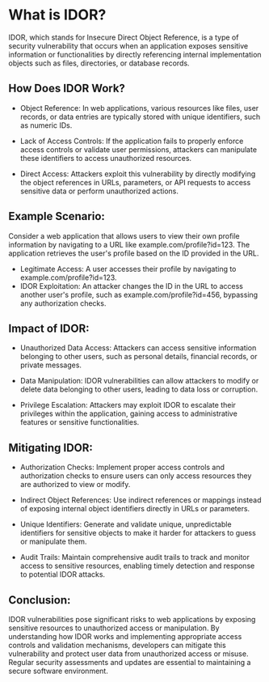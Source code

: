 # What is IDOR?
IDOR, which stands for Insecure Direct Object Reference, is a type of security vulnerability that occurs when an application exposes sensitive information or functionalities by directly referencing internal implementation objects such as files, directories, or database records.

## How Does IDOR Work?
- Object Reference: In web applications, various resources like files, user records, or data entries are typically stored with unique identifiers, such as numeric IDs.

- Lack of Access Controls: If the application fails to properly enforce access controls or validate user permissions, attackers can manipulate these identifiers to access unauthorized resources.

- Direct Access: Attackers exploit this vulnerability by directly modifying the object references in URLs, parameters, or API requests to access sensitive data or perform unauthorized actions.

## Example Scenario:
Consider a web application that allows users to view their own profile information by navigating to a URL like example.com/profile?id=123. The application retrieves the user's profile based on the ID provided in the URL.

- Legitimate Access: A user accesses their profile by navigating to example.com/profile?id=123.
- IDOR Exploitation: An attacker changes the ID in the URL to access another user's profile, such as example.com/profile?id=456, bypassing any authorization checks.

## Impact of IDOR:
- Unauthorized Data Access: Attackers can access sensitive information belonging to other users, such as personal details, financial records, or private messages.

- Data Manipulation: IDOR vulnerabilities can allow attackers to modify or delete data belonging to other users, leading to data loss or corruption.

- Privilege Escalation: Attackers may exploit IDOR to escalate their privileges within the application, gaining access to administrative features or sensitive functionalities.

## Mitigating IDOR:
- Authorization Checks: Implement proper access controls and authorization checks to ensure users can only access resources they are authorized to view or modify.

- Indirect Object References: Use indirect references or mappings instead of exposing internal object identifiers directly in URLs or parameters.

- Unique Identifiers: Generate and validate unique, unpredictable identifiers for sensitive objects to make it harder for attackers to guess or manipulate them.

- Audit Trails: Maintain comprehensive audit trails to track and monitor access to sensitive resources, enabling timely detection and response to potential IDOR attacks.

## Conclusion:
IDOR vulnerabilities pose significant risks to web applications by exposing sensitive resources to unauthorized access or manipulation. By understanding how IDOR works and implementing appropriate access controls and validation mechanisms, developers can mitigate this vulnerability and protect user data from unauthorized access or misuse. Regular security assessments and updates are essential to maintaining a secure software environment.
